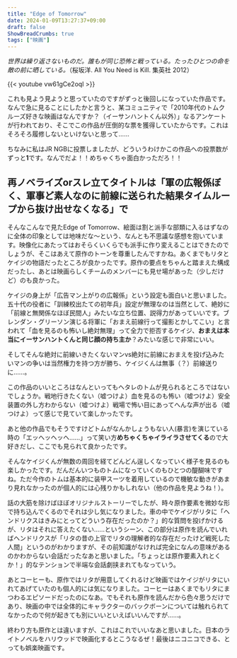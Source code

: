 ```yaml
---
title: "Edge of Tomorrow"
date: 2024-01-09T13:27:37+09:00
draft: false
ShowBreadCrumbs: true
tags: ["映画"]
---
```


*世界は繰り返さないものだ。誰もが同じ恐怖と戦っている。たったひとつの命を敵の前に晒している。*（桜坂洋. All You Need is Kill. 集英社 2012）

{{< youtube vw61gCe2oqI >}}


これも見よう見ようと思っていたのですがずっと後回しになっていた作品です。なんで急に見ることにしたかと言うと、某コミュニティで「2010年代のトムクルーズ好きな映画はなんですか？（イーサンハントくん以外）」なるアンケートが行われており、そこでこの作品が圧倒的な票を獲得していたからです。これはそろそろ履修しないといけないと思って……

ちなみに私はJR NGBに投票しましたが、どういうわけかこの作品への投票数がずっと**1**です。なんでだよ！！めちゃくちゃ面白かっただろ！！

## 再ノベライズorスレ立てタイトルは「軍の広報係ぼく、軍事ど素人なのに前線に送られた結果タイムループから抜け出せなくなる」で

そんなこんなで見たEdge of Tomorrow、絵面は割と派手な部類に入るはずなのに全体の印象としては地味だな〜という、なんとも不思議な感想を抱いています。映像化にあたってはおそらくいくらでも派手に作り変えることはできたのでしょうが、そこはあえて原作のトーンを尊重したんですかね。あくまでもリタとケイジの物語だったところが良かったです。原作の要点をちゃんと踏まえた構成だったし、あとは映画らしくチームのメンバーにも見せ場があった（少しだけど）のも良かった。

ケイジの身上が「広告マン上がりの広報係」という設定も面白いと思いました。五十代の役者に「訓練校出たての初年兵」設定が無理なのは当然として、絶妙に「前線と無関係なほぼ民間人」みたいな立ち位置、説得力があっていいです。ブレンダン・グリーソン演じる将軍に「おまえ前線行って撮影とかしてこい」と言われて「血を見るのも怖いし絶対無理」って全力で拒否するケイジ、**おまえは本当にイーサンハントくんと同じ顔の持ち主か**？みたいな感じで非常にいい。

そしてそんな絶対に前線いきたくないマンvs絶対に前線におまえを投げ込みたいマンの争いは当然権力を持つ方が勝ち、ケイジくんは無事（？）前線送りに……。

この作品のいいところはなんといってもヘタレのトムが見られるところではないでしょうか。戦地行きたくない（嘘つけよ）血を見るのも怖い（嘘つけよ）安全装置の外し方わからない（嘘つけよ）戦場で怖い目にあってへんな声が出る（嘘つけよ）って感じで見ていて楽しかったです。

あと他の作品でもそうですけどトムがなんかしょうもない人(暴言)を演じている時の「エッヘッヘッヘ……」って笑い方**めちゃくちゃイライラさせてくる**ので大好きだし、ここでも見られて良かったです。

そんなケイジくんが無数の周回を経てどんどん逞しくなっていく様子を見るのも楽しかったです。だんだんいつものトムになっていくのもひとつの醍醐味ですね。ただ今作のトムは基本的に装甲スーツを着用しているので機敏な動きがあまり見れなかったのが個人的には心残りかもしれない（他の作品を見ようね！）。

話の大筋を除けばほぼオリジナルストーリーでしたが、時々原作要素を微妙な形で持ち込んでくるのでそれは少し気になりました。車の中でケイジがリタに「ヘンドリクスはきみにとってどういう存在だったのか？」的な質問を投げかけるが、リタはそれに答えたくない……というシーン、この部分は原作を読んでいればヘンドリクスが「リタの昔の上官でリタの理解者的な存在だったけど戦死した人間」というのがわかりますが、その前知識がなければ完全になんの意味があるのかわからない会話だったなあと思いました。「ちょっとは原作要素入れとくか！」的なテンションで半端な会話劇挟まれてもなっていう。

あとコーヒーも、原作ではリタが用意してくれるけど映画ではケイジがリタにいれてあげていたのも個人的には気になりました。コーヒーはあくまでもリタにまつわるエピソードだったのになあ。でもそれも原作を読んだから色々思うだけであり、映画の中では全体的にキャラクターのバックボーンについては触れられてなかったので何が起きても別にいいといえばいいんですが……。

終わり方も原作とは違いますが、これはこれでいいなあと思いました。日本のライトノベルをハリウッドで映画化するとこうなるぜ！最後はニコニコできる、とっても娯楽映画です。
